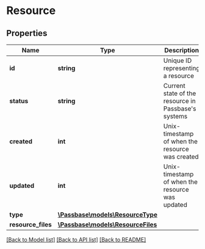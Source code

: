 # Resource

## Properties
Name | Type | Description | Notes
------------ | ------------- | ------------- | -------------
**id** | **string** | Unique ID representing a resource | [optional] 
**status** | **string** | Current state of the resource in Passbase&#x27;s systems | [optional] 
**created** | **int** | Unix-timestamp of when the resource was created | [optional] 
**updated** | **int** | Unix-timestamp of when the resource was updated | [optional] 
**type** | [**\Passbase\models\ResourceType**](ResourceType.md) |  | [optional] 
**resource_files** | [**\Passbase\models\ResourceFiles**](ResourceFiles.md) |  | [optional] 

[[Back to Model list]](../../README.md#documentation-for-models) [[Back to API list]](../../README.md#documentation-for-api-endpoints) [[Back to README]](../../README.md)

